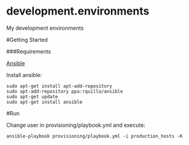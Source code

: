 development.environments
========================

My development environments

#Getting Started

###Requirements

[Ansible](http://www.ansible.com/)

Install ansible:

```
sudo apt-get install apt-add-repository
sudo apt-add-repository ppa:rquillo/ansible
sudo apt-get update
sudo apt-get install ansible
```

#Run

Change user in provisioning/playbook.yml and execute:

```
ansible-playbook provisioning/playbook.yml -i production_hosts -K 
```
